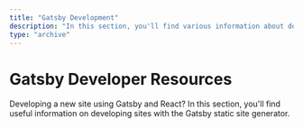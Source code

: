 ```yaml
---
title: "Gatsby Development"
description: "In this section, you'll find various information about developing sites with the Gatsby static site generator."
type: "archive"
---
```


# Gatsby Developer Resources

Developing a new site using Gatsby and React? In this section, you'll find useful information on developing sites with the Gatsby static site generator.